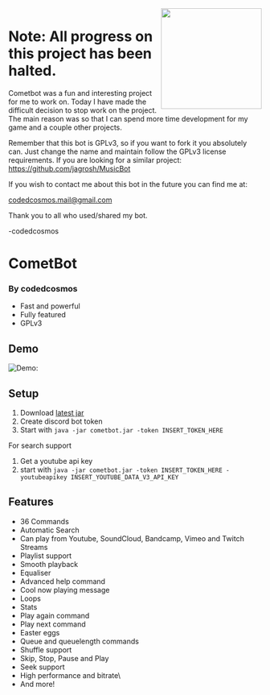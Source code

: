 <img align="right" src="https://raw.githubusercontent.com/codedcosmos/CometBot/master/resources/logo/logo.png" height="200" width="200">

# Note: All progress on this project has been halted. 
Cometbot was a fun and interesting project for me to work on. Today I have made the difficult decision to stop work on the project. The main reason was so that I can spend more time development for my game and a couple other projects.

Remember that this bot is GPLv3, so if you want to fork it you absolutely can. Just change the name and maintain follow the GPLv3 license requirements. 
If you are looking for a similar project:
https://github.com/jagrosh/MusicBot

If you wish to contact me about this bot in the future you can find me at:

codedcosmos.mail@gmail.com

Thank you to all who used/shared my bot.

-codedcosmos

# CometBot
### By codedcosmos

* Fast and powerful
* Fully featured
* GPLv3

## Demo
![Demo:](resources/demo.gif)

## Setup
1) Download [latest jar](https://github.com/codedcosmos/CometBot/releases)
2) Create discord bot token
3) Start with `java -jar cometbot.jar -token INSERT_TOKEN_HERE`

For search support
1) Get a youtube api key
2) start with `java -jar cometbot.jar -token INSERT_TOKEN_HERE -youtubeapikey INSERT_YOUTUBE_DATA_V3_API_KEY`


## Features
* 36 Commands
* Automatic Search
* Can play from Youtube, SoundCloud, Bandcamp, Vimeo and Twitch Streams
* Playlist support
* Smooth playback
* Equaliser
* Advanced help command
* Cool now playing message
* Loops
* Stats
* Play again command
* Play next command
* Easter eggs
* Queue and queuelength commands
* Shuffle support
* Skip, Stop, Pause and Play
* Seek support
* High performance and bitrate\
* And more!
